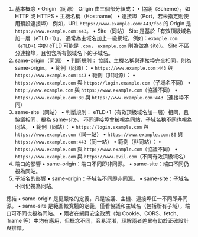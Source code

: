 1. 基本概念
	•	Origin（同源） Origin 由三個部分組成：
	•	協議（Scheme），如 HTTP 或 HTTPS
	•	主機名稱（Hostname）
	•	連接埠（Port，若未指定則使用預設連接埠） 例如，URL `https://www.example.com:443/foo` 的 Origin 是 `https://www.example.com:443`。
	•	Site（同站） Site 是基於「有效頂級域名加一層（eTLD+1）」， 通常為主域名加上一級網域，例如：`example.com`（`eTLD+1` 中的 eTLD 可能是 `.com`， `example.com` 則為做為 site）。 Site 不區分連接埠，且包含所有該域名下的子域名。
2. same-origin（同源）
	•	判斷規則： 協議、主機名稱與連接埠完全相同，則為 same-origin。
	•	範例（同源）：
	•	`https://www.example.com:443` 與 `https://www.example.com:443`
	•	範例（非同源）：
	•	`https://www.example.com` 與 `https://login.example.com`（子域名不同）
	•	`http://www.example.com` 與 `https://www.example.com`（協議不同）
	•	`https://www.example.com:80` 與 `https://www.example.com:443`（連接埠不同）
3. same-site（同站）
	•	判斷規則： eTLD+1（有效頂級域名加一層）相同，且協議相同，視為 same-site。 不同連接埠會被視為同站，子域名稱不同也視為同站。
	•	範例（同站）：
	•	`https://login.example.com` 與 `https://www.example.com`（同一站）
	•	`https://www.example.com:80` 與 `https://www.example.com:443`（同一站）
	•	範例（非同站）：
	•	`https://www.example.com` 與 `http://www.example.com`（協議不同）
	•	`https://www.example.com` 與 `https://www.evil.com`（不同有效頂級域名）
4. 端口的影響
	•	same-origin：端口不同即非同源。
	•	same-site：端口不同仍視為同站。
5. 子域名的影響
	•	same-origin：子域名不同即非同源。
	•	same-site：子域名不同仍視為同站。

總結
	•	same-origin 是更嚴格的定義，凡是協議、主機、連接埠任一不同即非同源。
	•	same-site 是範圍較寬鬆的定義，僅看協議和主域名（包括所有子域），端口可不同也視為同站。
	•	兩者在網頁安全政策（如 Cookie、CORS、fetch、iframe 等）中均有應用，但概念不同，容易混淆，理解兩者差異有助於正確設計與排錯。